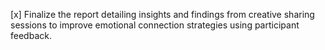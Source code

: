 [x] Finalize the report detailing insights and findings from creative sharing sessions to improve emotional connection strategies using participant feedback.